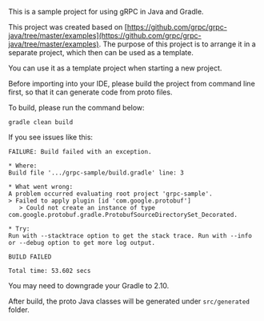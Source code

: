 This is a sample project for using gRPC in Java and Gradle.

This project was created based on [https://github.com/grpc/grpc-java/tree/master/examples](https://github.com/grpc/grpc-java/tree/master/examples). The purpose of this project is to arrange it in a separate project, which then can be used as a template.

You can use it as a template project when starting a new project.

Before importing into your IDE, please build the project from command line first, so that it can generate code from proto files.

To build, please run the command below:

	gradle clean build

If you see issues like this:

```
FAILURE: Build failed with an exception.

* Where:
Build file '.../grpc-sample/build.gradle' line: 3

* What went wrong:
A problem occurred evaluating root project 'grpc-sample'.
> Failed to apply plugin [id 'com.google.protobuf']
   > Could not create an instance of type com.google.protobuf.gradle.ProtobufSourceDirectorySet_Decorated.

* Try:
Run with --stacktrace option to get the stack trace. Run with --info or --debug option to get more log output.

BUILD FAILED

Total time: 53.602 secs
```

You may need to downgrade your Gradle to 2.10.

After build, the proto Java classes will be generated under `src/generated` folder.
